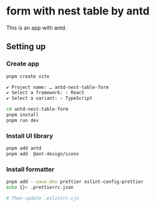 # form with nest table by antd

This is an app with antd.

## Setting up

### Create app

```sh
pnpm create vite

✔ Project name: … antd-nest-table-form
✔ Select a framework: › React
✔ Select a variant: › TypeScript

cd antd-nest-table-form
pnpm install
pnpm run dev
```

### Install UI library

```sh
pnpm add antd
pnpm add  @ant-design/icons
```

### Install formatter

```sh
pnpm add --save-dev prettier eslint-config-prettier
echo {}> .prettierrc.json

# Then update .eslintrc.cjs
```
